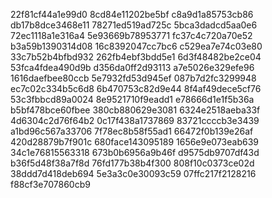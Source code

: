22f81cf44a1e99d0
8cd84e11202be5bf
c8a9d1a85753cb86
db17b8dce3468e11
78271ed519ad725c
5bca3dadcd5aa0e6
72ec1118a1e316a4
5e93669b78953771
fc37c4c720a70e52
b3a59b1390314d08
16c8392047cc7bc6
c529ea7e74c03e80
33c7b52b4bfbd932
262fb4ebf3bdd5e1
6d3f48482be2ce04
53fca4fdea490d9b
d356da0ff2d93113
a7e5026e329efe96
1616daefbee80ccb
5e7932fd53d945ef
087b7d2fc3299948
ec7c02c334b5c6d8
6b470753c82d9e44
8f4af49dece5cf76
53c3fbbcd89a0024
8e9521710f9eadd1
e78666d1e1f5b36a
b5bf478bce60fbee
380cb880629e3081
6324e2518aeba33f
4d6304c2d76f64b2
0c17f438a1737869
83721ccccb3e3439
a1bd96c567a33706
7f78ec8b58f55ad1
66472f0b139e26af
420d28879b7f901c
680face143095189
1656e9e073eab639
34c1e76815563318
673b0b6956a9b46f
d9575db9707df43d
b36f5d48f38a7f8d
76fd177b38b4f300
808f10c0373ce02d
38ddd7d418deb694
5e3a3c0e30093c59
07ffc217f2128216
f88cf3e707860cb9
